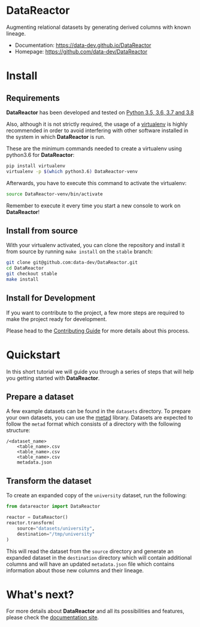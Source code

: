 # DataReactor

Augmenting relational datasets by generating derived columns with known lineage.

- Documentation: https://data-dev.github.io/DataReactor
- Homepage: https://github.com/data-dev/DataReactor

# Install

## Requirements

**DataReactor** has been developed and tested on [Python 3.5, 3.6, 3.7 and 3.8](https://www.python.org/downloads/)

Also, although it is not strictly required, the usage of a [virtualenv](https://virtualenv.pypa.io/en/latest/)
is highly recommended in order to avoid interfering with other software installed in the system
in which **DataReactor** is run.

These are the minimum commands needed to create a virtualenv using python3.6 for **DataReactor**:

```bash
pip install virtualenv
virtualenv -p $(which python3.6) DataReactor-venv
```

Afterwards, you have to execute this command to activate the virtualenv:

```bash
source DataReactor-venv/bin/activate
```

Remember to execute it every time you start a new console to work on **DataReactor**!

<!-- Uncomment this section after releasing the package to PyPI for installation instructions
## Install from PyPI

After creating the virtualenv and activating it, we recommend using
[pip](https://pip.pypa.io/en/stable/) in order to install **DataReactor**:

```bash
pip install datareactor
```

This will pull and install the latest stable release from [PyPI](https://pypi.org/).
-->

## Install from source

With your virtualenv activated, you can clone the repository and install it from
source by running `make install` on the `stable` branch:

```bash
git clone git@github.com:data-dev/DataReactor.git
cd DataReactor
git checkout stable
make install
```

## Install for Development

If you want to contribute to the project, a few more steps are required to make the project ready
for development.

Please head to the [Contributing Guide](https://data-dev.github.io/DataReactor/contributing.html#get-started)
for more details about this process.

# Quickstart

In this short tutorial we will guide you through a series of steps that will help you
getting started with **DataReactor**.

## Prepare a dataset
A few example datasets can be found in the `datasets` directory. To prepare your
own datasets, you can use the [metad](https://github.com/data-dev/MetaData) 
library. Datasets are expected to follow the `metad` format which consists of a 
directory with the following structure:

```
/<dataset_name>
    <table_name>.csv
    <table_name>.csv
    <table_name>.csv
    metadata.json
```

## Transform the dataset
To create an expanded copy of the `university` dataset, run the following:

```python
from datareactor import DataReactor

reactor = DataReactor()
reactor.transform(
    source="datasets/university",
    destination="/tmp/university"
)
```

This will read the dataset from the `source` directory and generate an expanded
dataset in the `destination` directory which will contain additional columns 
and will have an updated `metadata.json` file which contains information about
those new columns and their lineage.

# What's next?

For more details about **DataReactor** and all its possibilities
and features, please check the [documentation site](
https://data-dev.github.io/DataReactor/).

